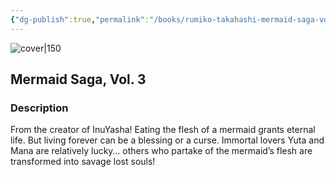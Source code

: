 ```yaml
---
{"dg-publish":true,"permalink":"/books/rumiko-takahashi-mermaid-saga-vol-3/","title":"\"Mermaid Saga, Vol. 3\"","tags":["manga","Fantasy","horror"]}
---
```




![cover|150](http://books.google.com/books/content?id=49H0MQEACAAJ&printsec=frontcover&img=1&zoom=1&source=gbs_api)

## Mermaid Saga, Vol. 3

### Description

From the creator of InuYasha! Eating the flesh of a mermaid grants eternal life. But living forever can be a blessing or a curse. Immortal lovers Yuta and Mana are relatively lucky… others who partake of the mermaid’s flesh are transformed into savage lost souls!
```